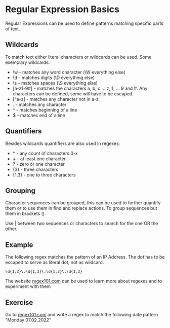 # Regular Expression Basics

Regular Expressions can be used to define patterns matching specific parts of text.

## Wildcards
To match text either literal characters or wildcards can be used. Some exemplary wildcards:

- \w - matches any word character (\W everything else)
- \d - matches digits (\D everything else)
- \s - matches spaces (\S everything else)
- \[a-z1-9#\] - matches the characters a, b, c ... z, 1, ... 9 and #. Any characters can be defined, some will have to be escaped.
- \[^a-z\] - matches any character not in a-z
- . - matches any character
- ^ - matches beginning of a line
- $ - matches end of a line

## Quantifiers 
Besides wildcards quantifiers are also used in regexes:
- \* - any count of characters 0-x
- \+ - at least one character
- ? - zero or one character
- {3} - three characters
- {1,3} - one to three characters

## Grouping
Character sequences can be grouped, this can be used to further quantify them or to use them in find and replace actions.
To group sequences but them in brackets ().

Use | between two sequences or characters to search for the one OR the other.

## Example
The following regex matches the pattern of an IP Address. The dot has to be escaped to serve as literal dot, not as wildcard.

```
\d{1,3}\.\d{1,3}\.\d{1,3}\.\d{1,3}
```
The website [regex101.com](https://regex101.com/) can be used to learn more about regexes and to experiment with them

## Exercise
Go to [regex101.com](https://regex101.com/) and write a regex to match the following date pattern "Monday 07.02.2022"